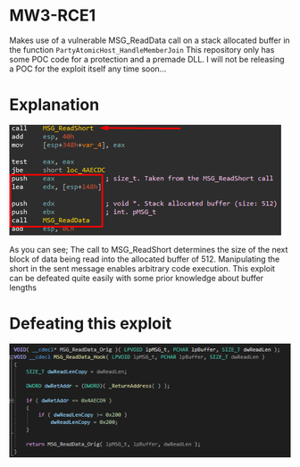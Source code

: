 # MW3-RCE1
Makes use of a vulnerable MSG_ReadData call on a stack allocated buffer in the function `PartyAtomicHost_HandleMemberJoin`
This repository only has some POC code for a protection and a premade DLL. I will not be releasing a POC for the exploit itself any time soon...

# Explanation
![Game ASM](https://github.com/Peribunt/MW3-RCE1/blob/main/POC.png?raw=true)

As you can see; The call to MSG_ReadShort determines the size of the next block of data being read into the allocated buffer of 512. Manipulating the short in the sent message enables arbitrary code execution. This exploit can be defeated quite easily with some prior knowledge about buffer lengths

# Defeating this exploit
![Protection Code](https://github.com/Peribunt/MW3-RCE1/blob/main/ProtPOC.png?raw=true)
